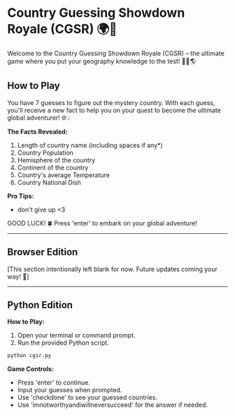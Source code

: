 # Country Guessing Showdown Royale (CGSR) 🌍🌟

Welcome to the Country Guessing Showdown Royale (CGSR) – the ultimate game where you put your geography knowledge to the test! 🕵️‍♂️🌎

## How to Play

You have 7 guesses to figure out the mystery country. With each guess, you'll receive a new fact to help you on your quest to become the ultimate global adventurer! 🌐💡

**The Facts Revealed:**
1. Length of country name (including spaces if any*)
2. Country Population
3. Hemisphere of the country
4. Continent of the country
5. Country's average Temperature
6. Country National Dish

**Pro Tips:**
- don't give up <3

GOOD LUCK! 🍀 Press 'enter' to embark on your global adventure!

---

## Browser Edition

[This section intentionally left blank for now. Future updates coming your way! 🚀]

---

## Python Edition

**How to Play:**
1. Open your terminal or command prompt.
2. Run the provided Python script.

```bash
python cgsr.py
```

**Game Controls:**
- Press 'enter' to continue.
- Input your guesses when prompted.
- Use 'checkdone' to see your guessed countries.
- Use 'imnotworthyandiwillneversucceed' for the answer if needed.
